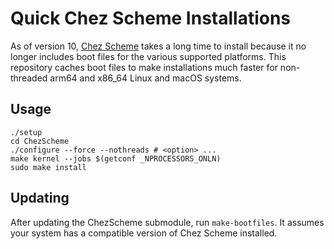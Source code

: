 # Quick Chez Scheme Installations

As of version 10, [Chez Scheme](https://github.com/cisco/ChezScheme) takes a long time to
install because it no longer includes boot files for the various supported platforms. This
repository caches boot files to make installations much faster for non-threaded arm64 and
x86_64 Linux and macOS systems.

## Usage

```
./setup
cd ChezScheme
./configure --force --nothreads # <option> ...
make kernel --jobs $(getconf _NPROCESSORS_ONLN)
sudo make install
```

## Updating

After updating the ChezScheme submodule, run `make-bootfiles`. It assumes your system has
a compatible version of Chez Scheme installed.
